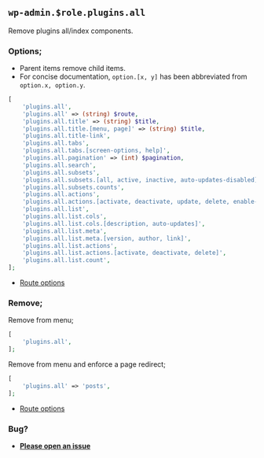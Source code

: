 ## `wp-admin.$role.plugins.all`

Remove plugins all/index components.

### Options;

* Parent items remove child items. 
* For concise documentation, `option.[x, y]` has been abbreviated from `option.x, option.y`.

```php
[
    'plugins.all',
    'plugins.all' => (string) $route,
    'plugins.all.title' => (string) $title,
    'plugins.all.title.[menu, page]' => (string) $title,
    'plugins.all.title-link',
    'plugins.all.tabs',
    'plugins.all.tabs.[screen-options, help]',
    'plugins.all.pagination' => (int) $pagination,
    'plugins.all.search',
    'plugins.all.subsets',
    'plugins.all.subsets.[all, active, inactive, auto-updates-disabled]',
    'plugins.all.subsets.counts',
    'plugins.all.actions',
    'plugins.all.actions.[activate, deactivate, update, delete, enable-auto-update, disable-auto-update]',
    'plugins.all.list',
    'plugins.all.list.cols',
    'plugins.all.list.cols.[description, auto-updates]',
    'plugins.all.list.meta',
    'plugins.all.list.meta.[version, author, link]',
    'plugins.all.list.actions',
    'plugins.all.list.actions.[activate, deactivate, delete]',
    'plugins.all.list.count',
];
```

* [Route options](../route-options.md)

### Remove;

Remove from menu;

```php
[
    'plugins.all',
];
```

Remove from menu and enforce a page redirect;

```php
[
    'plugins.all' => 'posts',
];
```

* [Route options](../route-options.md)

### Bug?

* **[Please open an issue](https://github.com/soberwp/intervention/issues/new?title=[wp-admin.plugins.all]&labels=bug&assignees=darrenjacoby)**